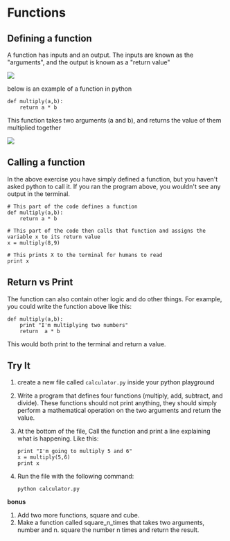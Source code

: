 #  Functions

## Defining a function

A function has inputs and an output. The inputs are known as the "arguments", and the output is known as a "return value"

![](https://www.evernote.com/shard/s150/sh/95140bf5-b70e-4fba-93a6-cde487903396/b15f7bf528929e3b/res/51b5407f-b640-4e9a-9c06-4da9f9ada4b4/skitch.jpg?resizeSmall&width=832)

below is an example of a function in python

```
def multiply(a,b):
	return a * b
```

This function takes two arguments (a and b), and returns the value of them multiplied together

![](https://www.evernote.com/shard/s150/sh/9aebfc82-14c3-45db-89d7-d1c5eecc37ba/5a8e9b0d30cdcd0d/res/cc48bfa7-e4e2-449f-8177-a1a9774a13aa/skitch.jpg?resizeSmall&width=832)


##  Calling a function

In the above exercise you have simply defined a function, but you haven't asked python to call it. If you ran the program above, you wouldn't see any output in the terminal.

```
# This part of the code defines a function
def multiply(a,b):
	return a * b

# This part of the code then calls that function and assigns the variable x to its return value
x = multiply(8,9)

# This prints X to the terminal for humans to read
print x
```

## Return vs Print

The function can also contain other logic and do other things. For example, you could write the function above like this:

```
def multiply(a,b):
	print "I'm multiplying two numbers"
	return  a * b
```

This would both print to the terminal and return a value.

## Try It

1. create a new file called `calculator.py` inside your python playground

2. Write a program that defines four functions (multiply, add, subtract, and divide). These functions should not print anything, they should simply perform a mathematical operation on the two arguments and return the value.

4. At the bottom of the file, Call the function and print a line explaining what is happening. Like this:
	
	```
	print "I'm going to multiply 5 and 6"
	x = multiply(5,6)
	print x
	```
	
5. Run the file with the following command:

	```
	python calculator.py
	```

**bonus**

1. Add two more functions, square and cube.
2. Make a function called square_n_times that takes two arguments, number and n. square the number n times and return the result.
